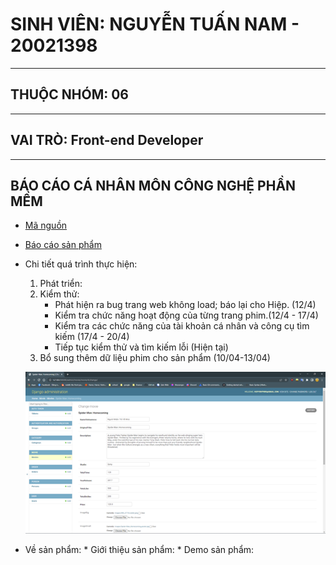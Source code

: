 # SINH VIÊN: NGUYỄN TUẤN NAM - 20021398
---------------------------------------------------------------------------------------------------------------------------------------------------------------------------
## THUỘC NHÓM: 06
--------------------------------------------------------------------------------------------------------------------------------------------------------------------------
## VAI TRÒ: Front-end Developer
--------------------------------------------------------------------------------------------------------------------------------------------------------------------------
## BÁO CÁO CÁ NHÂN MÔN CÔNG NGHỆ PHẦN MỀM
- [Mã nguồn](https://github.com/hiepuet1205/btl_cnpm) 
- [Báo cáo sản phẩm](https://docs.google.com/document/d/1DRPeFX_h7-ul2MFgwT-dNL6u4Mp4Hdm8NatMjZZ2mQg/edit?usp=sharing)
- Chi tiết quá trình thực hiện:

   1. Phát triển:
   2. Kiểm thử:
        * Phát hiện ra bug trang web không load; báo lại cho Hiệp. (12/4)
        * Kiểm tra chức năng hoạt động của từng trang phim.(12/4 - 17/4)
        * Kiểm tra các chức năng của tài khoản cá nhân và công cụ tìm kiếm (17/4 - 20/4)
        * Tiếp tục kiểm thử và tìm kiếm lỗi (Hiện tại)
   3. Bổ sung thêm dữ liệu phim cho sản phẩm (10/04-13/04)
   
   ![](https://github.com/dolemanhhung/CNPM/blob/36ff81a8316b68ab844bcb00509463d6f00aec83/Picture1.png)
   
- Về sản phẩm:
      * Giới thiệu sản phẩm:
      * Demo sản phẩm:

